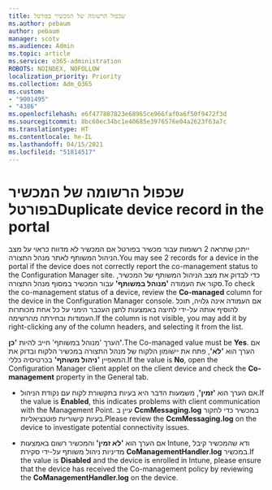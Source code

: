 ```yaml
---
title: שכפול הרשומה של המכשיר בפורטל
ms.author: pebaum
author: pebaum
manager: scotv
ms.audience: Admin
ms.topic: article
ms.service: o365-administration
ROBOTS: NOINDEX, NOFOLLOW
localization_priority: Priority
ms.collection: Adm_O365
ms.custom:
- "9001495"
- "4386"
ms.openlocfilehash: e6f477807823e68965ce966faf0a6f50f9472f3d
ms.sourcegitcommit: 8bc60ec34bc1e40685e3976576e04a2623f63a7c
ms.translationtype: HT
ms.contentlocale: he-IL
ms.lasthandoff: 04/15/2021
ms.locfileid: "51814517"
---
```

# <a name="duplicate-device-record-in-the-portal"></a><span data-ttu-id="51788-102">שכפול הרשומה של המכשיר בפורטל</span><span class="sxs-lookup"><span data-stu-id="51788-102">Duplicate device record in the portal</span></span>

<span data-ttu-id="51788-103">ייתכן שתראה 2 רשומות עבור מכשיר בפורטל אם המכשיר לא מדווח כראוי על מצב הניהול המשותף לאתר מנהל התצורה.</span><span class="sxs-lookup"><span data-stu-id="51788-103">You may see 2 records for a device in the portal if the device does not correctly report the co-management status to the Configuration Manager site.</span></span> <span data-ttu-id="51788-104">כדי לבדוק את מצב הניהול המשותף של המכשיר, סקור את העמודה **'מנוהל במשותף'** עבור המכשיר במסוף מנהל התצורה.</span><span class="sxs-lookup"><span data-stu-id="51788-104">To check the co-management status of a device, review the **Co-managed** column for the device in the Configuration Manager console.</span></span> <span data-ttu-id="51788-105">אם העמודה אינה גלויה, תוכל להוסיף אותה על-ידי לחיצה באמצעות לחצן העכבר הימני על כל אחת מכותרות העמודות ובחירתה מהרשימה.</span><span class="sxs-lookup"><span data-stu-id="51788-105">If the column is not visible, you may add it by right-clicking any of the column headers, and selecting it from the list.</span></span>

<span data-ttu-id="51788-106">הערך 'מנוהל במשותף' חייב להיות **'כן'**.</span><span class="sxs-lookup"><span data-stu-id="51788-106">The Co-managed value must be **Yes**.</span></span> <span data-ttu-id="51788-107">אם הערך הוא **'לא'**, פתח את יישומון הלקוח של מנהל התצורה במכשיר הלקוח ובדוק את המאפיין **'ניהול משותף'** בכרטיסיה כללי.</span><span class="sxs-lookup"><span data-stu-id="51788-107">If the value is **No**, open the Configuration Manager client applet on the client device and check the **Co-management** property in the General tab.</span></span>

- <span data-ttu-id="51788-108">אם הערך הוא **'זמין'**, משמעות הדבר היא בעיות בתקשורת לקוח עם נקודת הניהול.</span><span class="sxs-lookup"><span data-stu-id="51788-108">If the value is **Enabled**, this indicates problems with client communication with the Management Point.</span></span> <span data-ttu-id="51788-109">עיין ב **CcmMessaging.log** במכשיר כדי לחקור בעיות קישוריות פוטנציאליות.</span><span class="sxs-lookup"><span data-stu-id="51788-109">Please review the **CcmMessaging.log** on the device to investigate potential connectivity issues.</span></span>

- <span data-ttu-id="51788-110">אם הערך הוא **'לא זמין'** והמכשיר רשום באמצעות Intune, ודא שהמכשיר קיבל מדיניות ניהול משותף על-ידי סקירת **CoManagementHandler.log** במכשיר.</span><span class="sxs-lookup"><span data-stu-id="51788-110">If the value is **Disabled** and the device is enrolled in Intune, please ensure that the device has received the Co-management policy by reviewing the **CoManagementHandler.log** on the device.</span></span>
